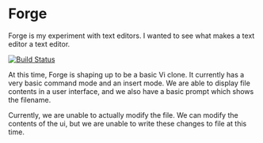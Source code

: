 # Forge
Forge is my experiment with text editors. I wanted to see what makes a text editor a text editor.

[![Build Status](https://travis-ci.org/nokaa/forge.svg?branch=master)](https://travis-ci.org/nokaa/forge)

At this time, Forge is shaping up to be a basic Vi clone. It currently has a very basic command mode and an insert mode.
We are able to display file contents in a user interface, and we also have a basic prompt which shows the filename.

Currently, we are unable to actually modify the file. We can modify the contents of the ui, but we are unable to
write these changes to file at this time.
